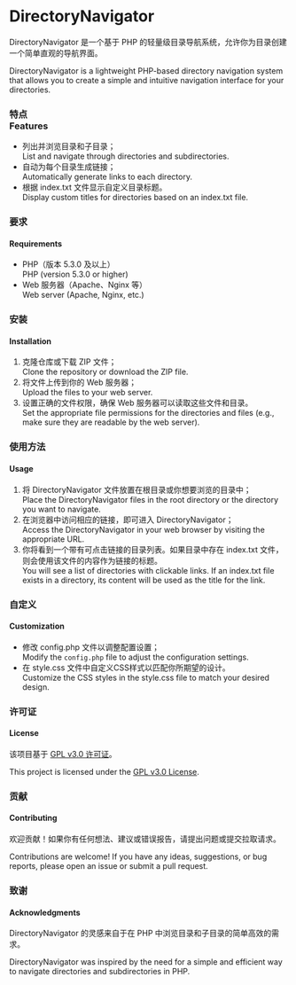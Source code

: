 # DirectoryNavigator

DirectoryNavigator 是一个基于 PHP 的轻量级目录导航系统，允许你为目录创建一个简单直观的导航界面。

DirectoryNavigator is a lightweight PHP-based directory navigation system that allows you to create a simple and intuitive navigation interface for your directories.

### 特点<br>Features

- 列出并浏览目录和子目录；<br>List and navigate through directories and subdirectories.
- 自动为每个目录生成链接；<br>Automatically generate links to each directory.
- 根据 index.txt 文件显示自定义目录标题。<br>Display custom titles for directories based on an index.txt file.

### 要求

#### Requirements

- PHP（版本 5.3.0 及以上）<br>PHP (version 5.3.0 or higher)
- Web 服务器（Apache、Nginx 等）<br>Web server (Apache, Nginx, etc.)

### 安装

#### Installation

1. 克隆仓库或下载 ZIP 文件；<br>Clone the repository or download the ZIP file.
2. 将文件上传到你的 Web 服务器；<br>Upload the files to your web server.
3. 设置正确的文件权限，确保 Web 服务器可以读取这些文件和目录。<br>Set the appropriate file permissions for the directories and files (e.g., make sure they are readable by the web server).

### 使用方法

#### Usage

1. 将 DirectoryNavigator 文件放置在根目录或你想要浏览的目录中；<br>Place the DirectoryNavigator files in the root directory or the directory you want to navigate.
2. 在浏览器中访问相应的链接，即可进入 DirectoryNavigator；<br>Access the DirectoryNavigator in your web browser by visiting the appropriate URL.
3. 你将看到一个带有可点击链接的目录列表。如果目录中存在 index.txt 文件，则会使用该文件的内容作为链接的标题。<br>You will see a list of directories with clickable links. If an index.txt file exists in a directory, its content will be used as the title for the link.

### 自定义

#### Customization

- 修改 config.php 文件以调整配置设置；<br>Modify the `config.php` file to adjust the configuration settings.
- 在 style.css 文件中自定义CSS样式以匹配你所期望的设计。<br>Customize the CSS styles in the style.css file to match your desired design.

### 许可证

#### License

该项目基于 [GPL v3.0 许可证](https://www.gnu.org/licenses/gpl-3.0.txt)。

This project is licensed under the [GPL v3.0 License](https://www.gnu.org/licenses/gpl-3.0.txt).

### 贡献

#### Contributing

欢迎贡献！如果你有任何想法、建议或错误报告，请提出问题或提交拉取请求。

Contributions are welcome! If you have any ideas, suggestions, or bug reports, please open an issue or submit a pull request.

### 致谢

#### Acknowledgments

DirectoryNavigator 的灵感来自于在 PHP 中浏览目录和子目录的简单高效的需求。

DirectoryNavigator was inspired by the need for a simple and efficient way to navigate directories and subdirectories in PHP.
